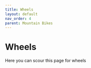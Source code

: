 ```yaml
---
title: Wheels
layout: default
nav_order: 4
parent: Mountain Bikes
---
```

# Wheels
Here you can scour this page for wheels